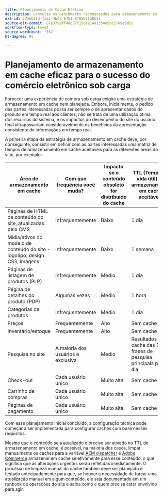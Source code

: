 ```yaml
---
title: Planejamento de Cache Efetivo
description: Consulte os benchmarks recomendados para armazenamento em cache para garantir o sucesso do site sob carregamento.
exl-id: 275eb21d-fa52-4b97-9453-8f8553128b53
source-git-commit: 87e379aff4ec57f15ce914a13b4e9bc2769e6d1c
workflow-type: tm+mt
source-wordcount: '357'
ht-degree: 0%

---
```


# Planejamento de armazenamento em cache eficaz para o sucesso do comércio eletrônico sob carga

Fornecer uma experiência de compra sob carga exigirá uma estratégia de armazenamento em cache bem planejada. Embora, inicialmente, o pedido das partes interessadas possa ser sempre o de apresentar dados do produto em tempo real aos clientes, não se trata de uma utilização ótima dos recursos do sistema, e os impactos do desempenho do site do usuário final ultrapassariam consideravelmente os benefícios da apresentação consistente de informações em tempo real.

A primeira etapa da estratégia de armazenamento em cache deve, por conseguinte, consistir em definir com as partes interessadas uma matriz de tempos de armazenamento em cache aceitáveis para as diferentes áreas do sítio, por exemplo:

| Área de armazenamento em cache | Com que frequência você muda? | Impacto se o conteúdo obsoleto for distribuído do cache | TTL (Tempo de vida útil) do armazenamento em cache aceitável? |
|---------------------------------------------------------------|--------------------|-------------------------------------------|-----------------------------------------------------|
| Páginas de HTML de conteúdo do site, atualizadas pelo CMS | Infrequentemente | Baixo | 1 dia |
| Mídia/ativos do modelo de conteúdo do site - logotipo, design CSS, imagens | Infrequentemente | Baixo | 1 semana |
| Páginas de listagem de produtos (PLP) | Infrequentemente | Médio | 1 dia |
| Página de detalhes do produto (PDP) | Algumas vezes | Médio | 1 hora |
| Categorias de produtos | Infrequentemente | Médio | 1 dia |
| Preços | Frequentemente | Alto | Sem cache |
| Inventário/estoque | Frequentemente | Alto | Sem cache |
| Pesquisa no site | A maioria dos usuários é exclusiva | Médio | Resultados do cache das 100 frases de pesquisa principais para 1 dia |
| Check-out | Cada usuário único | Muito alta | Sem cache |
| Carrinho de compras | Cada usuário único | Muito alta | Sem cache |
| Páginas de pagamento | Cada usuário único | Muito alta | Sem cache |

Com esse planejamento inicial concluído, a configuração técnica pode começar a ser implementada para configurar caches com base nesses requisitos.

Mesmo que o conteúdo seja atualizado e precise ser ativado no TTL de armazenamento em cache, é possível, na maioria dos casos, limpar manualmente os caches para a variável [AEM dispatcher](https://experienceleague.adobe.com/docs/experience-manager-dispatcher/using/configuring/page-invalidate.html?lang=en) e [Adobe Commerce](https://devdocs.magento.com/guides/v2.4/config-guide/cli/config-cli-subcommands-cache.html#config-cli-subcommands-cache-clean) armazenar em cache seletivamente para esse conteúdo, o que significa que as alterações urgentes serão refletidas imediatamente. O processo de limpeza manual do cache também deve ser planejado e testado antecipadamente para que, se houver a necessidade de forçar uma atualização manual em algum conteúdo, ele seja documentado em um runbook de operações do site e saiba como e quem precisa estar envolvido para agir.
